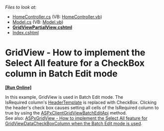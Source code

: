 <!-- default file list -->
*Files to look at*:

* [HomeController.cs](./CS/T401286/Controllers/HomeController.cs) (VB: [HomeController.vb](./VB/T401286/Controllers/HomeController.vb))
* [Model.cs](./CS/T401286/Models/Model.cs) (VB: [Model.vb](./VB/T401286/Models/Model.vb))
* **[GridViewPartialView.cshtml](./CS/T401286/Views/Home/GridViewPartialView.cshtml)**
* [Index.cshtml](./CS/T401286/Views/Home/Index.cshtml)
<!-- default file list end -->
# GridView - How to implement the Select All feature for a CheckBox column in Batch Edit mode
<!-- run online -->
**[[Run Online]](https://codecentral.devexpress.com/t401286)**
<!-- run online end -->


In this example, GridView is used in Batch Edit mode. The IsRequired column's <a href="https://documentation.devexpress.com/#AspNet/DevExpressWebGridViewColumn_HeaderTemplatetopic">HeaderTemplate</a> is replaced with CheckBox. Clicking the header's check box causes setting all cells of the IsRequired column to true by using the <a href="https://documentation.devexpress.com/#AspNet/DevExpressWebScriptsASPxClientGridView_batchEditApitopic">ASPxClientGridViewBatchEditApi</a> method.<br>See also: <a href="https://www.devexpress.com/Support/Center/Example/Details/T282835">ASPxGridView - How to implement the Select All feature for GridViewDataCheckBoxColumn when the Batch Edit mode is used</a>.

<br/>



